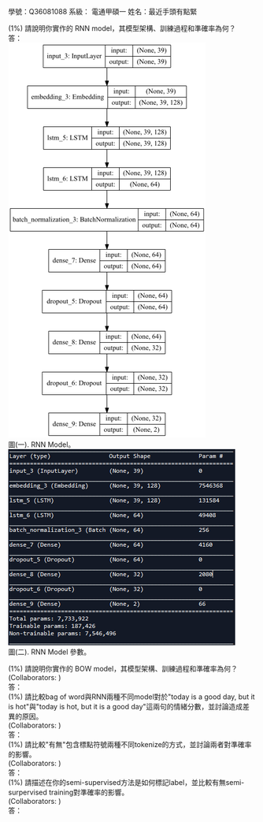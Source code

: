  學號：Q36081088  系級： 電通甲碩一  姓名：最近手頭有點緊  
  
(1%) 請說明你實作的 RNN model，其模型架構、訓練過程和準確率為何？   
	答：  
![image](https://github.com/shauming1020/MachineLearningForPython/blob/master/ML2017FALL/hw4/picture/model.png?raw=true)  
  	圖(一). RNN Model。  
![image](https://github.com/shauming1020/MachineLearningForPython/blob/master/ML2017FALL/hw4/picture/model2.PNG?raw=true)  
	圖(二). RNN Model 參數。  



(1%) 請說明你實作的 BOW model，其模型架構、訓練過程和準確率為何？  	
 (Collaborators: )  
	答：  
 (1%) 請比較bag of word與RNN兩種不同model對於"today is a good day, but it is hot"與"today is hot, but it is a good day"這兩句的情緒分數，並討論造成差異的原因。  
 (Collaborators: )  
	答：  
(1%) 請比較"有無"包含標點符號兩種不同tokenize的方式，並討論兩者對準確率的影響。	  	
 (Collaborators: )  
	答：  
(1%) 請描述在你的semi-supervised方法是如何標記label，並比較有無semi-surpervised training對準確率的影響。  
 (Collaborators: )  
	答：  
